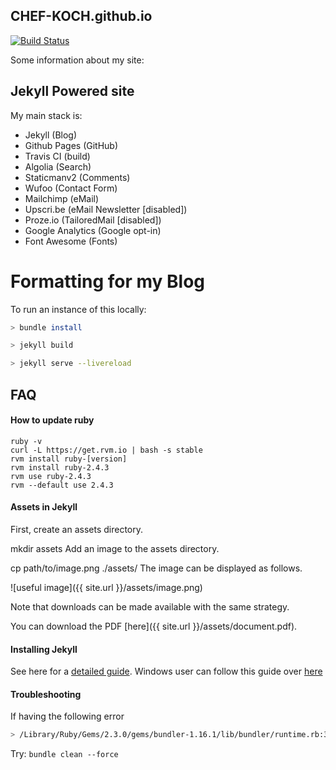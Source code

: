 ## CHEF-KOCH.github.io
 [![Build Status](https://travis-ci.org/CHEF-KOCH/CHEF-KOCH.github.io.svg?branch=master)](https://travis-ci.org/CHEF-KOCH/CHEF-KOCH.github.io)

Some information about my site: 


## Jekyll Powered site

My main stack is:
- Jekyll (Blog)
- Github Pages (GitHub)
- Travis CI (build)
- Algolia (Search)
- Staticmanv2 (Comments)
- Wufoo (Contact Form)
- Mailchimp (eMail)
- Upscri.be (eMail Newsletter [disabled])
- Proze.io (TailoredMail [disabled])
- Google Analytics (Google opt-in)
- Font Awesome (Fonts)


# Formatting for my Blog

To run an instance of this locally:

```bash
> bundle install

> jekyll build

> jekyll serve --livereload
```


## FAQ

#### How to update ruby

```
ruby -v
curl -L https://get.rvm.io | bash -s stable
rvm install ruby-[version]
rvm install ruby-2.4.3
rvm use ruby-2.4.3
rvm --default use 2.4.3
```


#### Assets in Jekyll

First, create an assets directory.

mkdir assets
Add an image to the assets directory.

cp path/to/image.png ./assets/
The image can be displayed as follows.

![useful image]({{ site.url }}/assets/image.png)

Note that downloads can be made available with the same strategy.

You can download the PDF [here]({{ site.url }}/assets/document.pdf).


#### Installing Jekyll

See here for a [detailed guide](https://jekyllrb.com/docs/installation/). Windows user can follow this guide over [here](https://github.com/juthilo/run-jekyll-on-windows)


#### Troubleshooting

If having the following error

```bash
> /Library/Ruby/Gems/2.3.0/gems/bundler-1.16.1/lib/bundler/runtime.rb:313:in `check_for_activated_spec!': You have already activated public_suffix 3.0.2, but your Gemfile requires public_suffix 2.0.5. Prepending `bundle exec` to your command may solve this. (Gem::LoadError)

```

Try:
`bundle clean --force`
